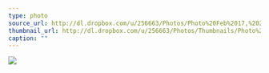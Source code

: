 ```yaml
---
type: photo
source_url: http://dl.dropbox.com/u/256663/Photos/Photo%20Feb%2017,%2022%2007%2022%20(HDR).jpg
thumbnail_url: http://dl.dropbox.com/u/256663/Photos/Thumbnails/Photo%20Feb%2017,%2022%2007%2022%20(HDR).jpg
caption: ""
---
```

![](http://dl.dropbox.com/u/256663/Photos/Photo%20Feb%2017,%2022%2007%2022%20(HDR).jpg)